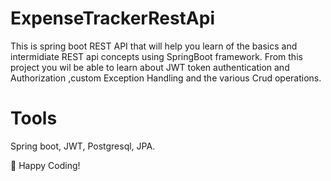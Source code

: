 # ExpenseTrackerRestApi
This is spring boot REST API that will help you learn of the basics and intermidiate REST api concepts using SpringBoot framework.
From this project you wil be able to learn about JWT token authentication and Authorization ,custom Exception Handling and the various Crud operations.

# Tools 
Spring boot, JWT, Postgresql, JPA.

🚀 Happy Coding!
